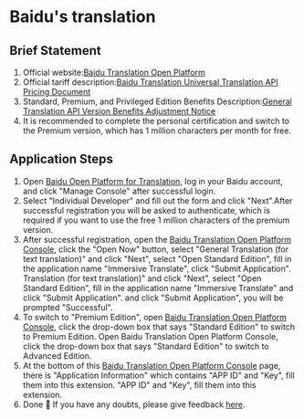 # Baidu's translation

## Brief Statement

1. Official website:[Baidu Translation Open Platform](https://fanyi-api.baidu.com/)
2. Official tariff description:[Baidu Translation Universal Translation API Pricing Document](https://fanyi-api.baidu.com/product/112)
3. Standard, Premium, and Privileged Edition Benefits Description:[General Translation API Version Benefits Adjustment Notice](https://fanyi-api.baidu.com/doc/8)
4. It is recommended to complete the personal certification and switch to the Premium version, which has 1 million characters per month for free.

## Application Steps

1. Open [Baidu Open Platform for Translation](https://fanyi-api.baidu.com/), log in your Baidu account, and click "Manage Console" after successful login.
2. Select "Individual Developer" and fill out the form and click "Next".After successful registration you will be asked to authenticate, which is required if you want to use the free 1 million characters of the premium version.
3. After successful registration, open the [Baidu Translation Open Platform Console](https://fanyi-api.baidu.com/api/trans/product/desktop), click the "Open Now" button, select "General Translation (for text translation)" and click "Next", select "Open Standard Edition", fill in the application name "Immersive Translate", click "Submit Application". Translation (for text translation)" and click "Next", select "Open Standard Edition", fill in the application name "Immersive Translate" and click "Submit Application". and click "Submit Application", you will be prompted "Successful".
4. To switch to "Premium Edition", open [Baidu Translation Open Platform Console](https://fanyi-api.baidu.com/api/trans/product/desktop), click the drop-down box that says "Standard Edition" to switch to Premium Edition. Open Baidu Translation Open Platform Console, click the drop-down box that says "Standard Edition" to switch to Advanced Edition.
5. At the bottom of this [Baidu Translation Open Platform Console](https://fanyi-api.baidu.com/api/trans/product/desktop) page, there is "Application Information" which contains "APP ID" and "Key", fill them into this extension. "APP ID" and "Key", fill them into this extension.
6. Done 🎉 If you have any doubts, please give feedback [here](https://github.com/immersive-translate/immersive-translate/issues/137).
